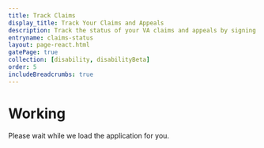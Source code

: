 ```yaml
---
title: Track Claims
display_title: Track Your Claims and Appeals
description: Track the status of your VA claims and appeals by signing in to your Vets.gov account.
entryname: claims-status
layout: page-react.html
gatePage: true
collection: [disability, disabilityBeta]
order: 5
includeBreadcrumbs: true
---
```

<div id="main">
  <div class="section">
    <div id="react-root">
      <div class="loading-message">
        <h1>Working</h1>
        <div class="loading-indicator-container">
          <div class="loading-indicator" role="progressbar" aria-valuetext="Please wait while we load the application for you." tabIndex="0"></div> Please wait while we load the application for you.
        </div>
      </div>
    </div>
  </div>
</div>
